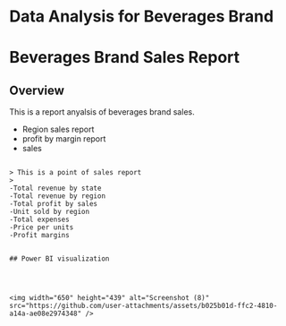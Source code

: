 # Data Analysis for Beverages Brand

# Beverages Brand Sales Report


## Overview

This is a report anyalsis of beverages brand sales.
+ Region sales report
+ profit by margin report
+ sales
~~~

> This is a point of sales report
>
-Total revenue by state
-Total revenue by region
-Total profit by sales
-Unit sold by region
-Total expenses
-Price per units
-Profit margins


## Power BI visualization




<img width="650" height="439" alt="Screenshot (8)" src="https://github.com/user-attachments/assets/b025b01d-ffc2-4810-a14a-ae08e2974348" />

